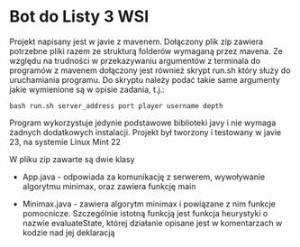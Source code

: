 
# Bot do Listy 3 WSI

Projekt napisany jest w javie z mavenem. Dołączony plik zip zawiera potrzebne pliki razem ze strukturą folderów wymaganą przez mavena. Ze względu na trudności w przekazywaniu argumentów z terminala do programów z mavenem dołączony jest również skrypt run.sh który służy do uruchamiania programu. Do skryptu należy podać takie same argumenty jakie wymienione są w opisie zadania, t.j.:
```
bash run.sh server_address port player username depth
```

Program wykorzystuje jedynie podstawowe biblioteki javy i nie wymaga żadnych dodatkowych instalacji. Projekt był tworzony i testowany w javie 23, na systemie Linux Mint 22

W pliku zip zawarte są dwie klasy

- App.java - odpowiada za komunikację z serwerem, wywoływanie algorytmu minimax, oraz zawiera funkcję main

- Minimax.java - zawiera algorytm minimax i powiązane z nim funkcje pomocnicze. Szczególnie istotną funkcją jest funkcja heurystyki o nazwie evaluateState, której działanie opisane jest w komentarzach w kodzie nad jej deklaracją
